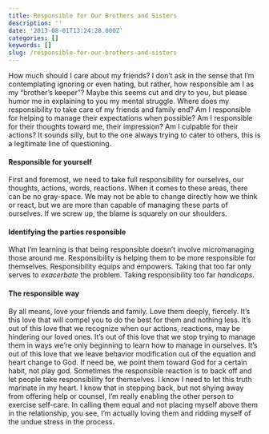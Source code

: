 ```yaml
---
title: Responsible for Our Brothers and Sisters
description: ''
date: '2013-08-01T13:24:28.000Z'
categories: []
keywords: []
slug: /responsible-for-our-brothers-and-sisters
---
```

How much should I care about my friends? I don’t ask in the sense that I’m contemplating ignoring or even hating, but rather, how responsible am I as my “brother’s keeper”? Maybe this seems cut and dry to you, but please humor me in explaining to you my mental struggle. Where does my responsibility to take care of my friends and family end? Am I responsible for helping to manage their expectations when possible? Am I responsible for their thoughts toward me, their impression? Am I culpable for their actions? It sounds silly, but to the one always trying to cater to others, this is a legitimate line of questioning.
#### Responsible for yourself
First and foremost, we need to take full responsibility for ourselves, our thoughts, actions, words, reactions. When it comes to these areas, there can be no gray-space. We may not be able to change directly how we think or react, but we are more than capable of managing these parts of ourselves. If we screw up, the blame is squarely on our shoulders.
#### Identifying the parties responsible
What I’m learning is that being responsible doesn’t involve micromanaging those around me. Responsibility is helping them to be more responsible for themselves. Responsibility equips and empowers. Taking that too far only serves to _exacerbate_ the problem. Taking responsibility too far _handicaps_.
#### The responsible way
By all means, love your friends and family. Love them deeply, fiercely. It’s this love that will compel you to do the best for them and nothing less. It’s out of this love that we recognize when our actions, reactions, may be hindering our loved ones. It’s out of this love that we stop trying to manage them in ways we’re only beginning to learn how to manage in ourselves. It’s out of this love that we leave behavior modification out of the equation and heart change to God. If need be, we point them toward God for a certain habit, not play god.
Sometimes the responsible reaction is to back off and let people take responsibility for themselves. I know I need to let this truth marinate in my heart. I know that in stepping back, but not shying away from offering help or counsel, I’m really enabling the other person to exercise self-care. In calling them equal and not placing myself above them in the relationship, you see, I’m actually loving them and ridding myself of the undue stress in the process.
